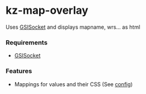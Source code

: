 # kz-map-overlay

Uses [GSISocket](https://bitbucket.org/Sikarii/gsisocket/) and displays mapname, wrs... as html

### Requirements
- [GSISocket](https://bitbucket.org/Sikarii/gsisocket/)

### Features
- Mappings for values and their CSS (See [config](https://bitbucket.org/Sikarii/kz-map-overlay/src/master/js/config.js))

